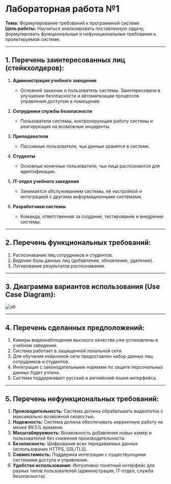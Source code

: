 # Лабораторная работа №1  
**Тема:** Формулирование требований к программной системе  
**Цель работы:** Научиться анализировать поставленную задачу, формулировать функциональные и нефункциональные требования к проектируемой системе.  

---

## 1. Перечень заинтересованных лиц (стейкхолдеров):
1. **Администрация учебного заведения**  
   - Основной заказчик и пользователь системы. Заинтересована в улучшении безопасности и автоматизации процессов управления доступом в помещения.  

2. **Сотрудники службы безопасности**  
   - Пользователи системы, контролирующие работу системы и реагирующие на возможные инциденты.  

3. **Преподаватели**  
   - Пассивные пользователи, чьи данные хранятся в системе.  

4. **Студенты**  
   - Основные конечные пользователи, чьи лица распознаются для идентификации.  

5. **IT-отдел учебного заведения**  
   - Занимается обслуживанием системы, её настройкой и интеграцией с другими информационными системами.  

6. **Разработчики системы**  
   - Команда, ответственная за создание, тестирование и внедрение системы.  

---

## 2. Перечень функциональных требований:

1. Распознавание лиц сотрудников и студентов.  
2. Ведение базы данных лиц (добавление, обновление, удаление).  
3. Логирование результатов распознавания.

---

## 3. Диаграмма вариантов использования (Use Case Diagram):  
![alt](usecase.png)


---

## 4. Перечень сделанных предположений:

1. Камеры видеонаблюдения высокого качества уже установлены в учебном заведении.  
2. Система работает в защищенной локальной сети.  
3. Для обучения нейронной сети предоставлен набор данных лиц сотрудников и студентов.  
4. Интеграция с законодательными нормами по защите персональных данных будет учтена.  
5. Система поддерживает русский и английский языки интерфейса.  

---

## 5. Перечень нефункциональных требований:

1. **Производительность:** Система должна обрабатывать видеопоток с максимально возможной скоростью.
2. **Надежность:** Система должна обеспечивать корректную работу не менее 99.5% времени.  
3. **Масштабируемость:** Возможность добавления новых камер и пользователей без снижения производительности.  
4. **Безопасность:** Шифрование всех передаваемых данных (использование HTTPS, SSL/TLS).  
5. **Совместимость:** Поддержка интеграции с существующими системами доступа и управления.  
6. **Удобство использования:** Интуитивно понятный интерфейс для разных типов пользователей (администрация, IT-отдел, служба безопасности).  